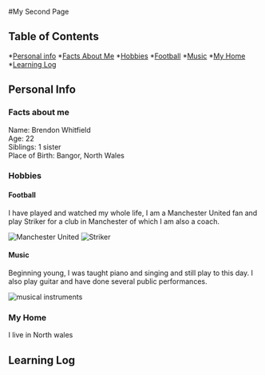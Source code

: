 #My Second Page

## Table of Contents
*[Personal info](#Personal-Info)
	*[Facts About Me](#Facts-About-Me)
	*[Hobbies](#Hobbies)
		*[Football](#Football)
		*[Music](#Music)
	*[My Home](#My-Home)
*[Learning Log](#Learning-log)
## Personal Info
### Facts about me 
Name: Brendon Whitfield  
Age: 22  
Siblings: 1 sister  
Place of Birth: Bangor, North Wales  

### Hobbies
#### Football
I have played and watched my whole life, I am a Manchester United fan and play Striker for a club in Manchester of which I am also a coach.  
  
  
![Manchester United](https://tse3.mm.bing.net/th?id=OIP.T1FaBrYCIIbn-lEwTTUbGwHaHg&pid=Api&P=0&w=489&h=495)
         ![Striker](https://tse2.explicit.bing.net/th?id=OIP.pzcuoDe64GG4XhMR1r1yMgHaMW&pid=Api&P=0&w=306&h=513)
#### Music
Beginning young, I was taught piano and singing and still play to this day. I also play guitar and have done several public performances.  
  
  
![musical instruments](https://tse1.mm.bing.net/th?id=OIP.00CdTJHGRYg_sRJvjcndngAAAA&pid=Api&P=0&w=642&h=459)
### My Home
I live in North wales  
## Learning Log
